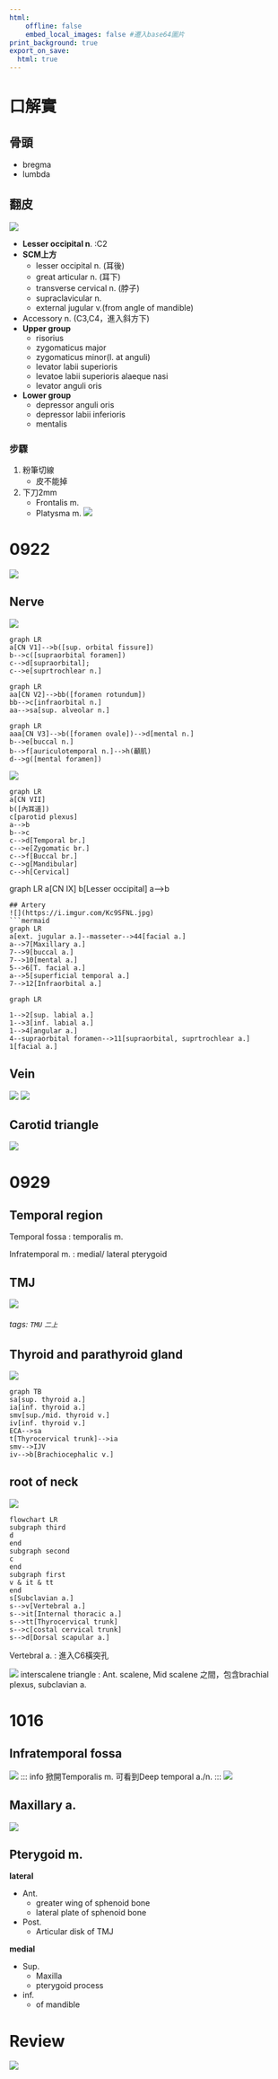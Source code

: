 ```yaml
---
html:
    offline: false
    embed_local_images: false #遷入base64圖片
print_background: true
export_on_save:
  html: true
---
```

# 口解實

## 骨頭
- bregma
- lumbda


## 翻皮
![](https://i.imgur.com/tDRvJoQ.png)
- **Lesser occipital n**. :C2
- **SCM上方**
    - lesser occipital <span class="n">n.</span> (耳後)
    - great articular <span class="n">n.</span> (耳下)
    - transverse cervical <span class="n">n.</span> (脖子)
    - supraclavicular <span class="n">n.</span>
    - external jugular <span class="v">v.</span>(from angle of mandible)
- Accessory <span class="n">n.</span> (C3,C4，進入斜方下)
- **Upper group**
    - risorius 
    - zygomaticus major
    - zygomaticus minor(I. at anguli)
    - levator labii superioris
    - levatoe labii superioris alaeque nasi
    - levator anguli oris 
- **Lower group**
    - depressor anguli oris
    - depressor labii inferioris
    - mentalis
### 步驟
1. 粉筆切線
    - 皮不能掉
2. 下刀2mm
    - Frontalis m. 
    - Platysma m.
![](https://i.imgur.com/EKRjbq2.png)
# 0922
![](https://i.imgur.com/fIHHYfc.jpg)
## Nerve
![](https://i.imgur.com/Ob6sVMA.png)

```mermaid
graph LR
a[CN V1]-->b([sup. orbital fissure])
b-->c([supraorbital foramen])
c-->d[supraorbital];
c-->e[suprtrochlear n.]
```

```mermaid
graph LR
aa[CN V2]-->bb([foramen rotundum])
bb-->c[infraorbital n.]
aa-->sa[sup. alveolar n.]
```
```mermaid
graph LR
aaa[CN V3]-->b([foramen ovale])-->d[mental n.]
b-->e[buccal n.]
b-->f[auriculotemporal n.]-->h(顳肌)
d-->g([mental foramen])
```
![](https://i.imgur.com/KffJWrA.jpg)

```mermaid
graph LR
a[CN VII]
b([內耳道])
c[parotid plexus]
a-->b
b-->c
c-->d[Temporal br.]
c-->e[Zygomatic br.]
c-->f[Buccal br.]
c-->g[Mandibular]
c-->h[Cervical]
```

graph LR
a[CN IX]
b[Lesser occipital]
a-->b
```
## Artery
![](https://i.imgur.com/Kc9SFNL.jpg)
```mermaid
graph LR
a[ext. jugular a.]--masseter-->44[facial a.]
a-->7[Maxillary a.]
7-->9[buccal a.]
7-->10[mental a.]
5-->6[T. facial a.]
a-->5[superficial temporal a.]
7-->12[Infraorbital a.]
```
```mermaid
graph LR

1-->2[sup. labial a.]
1-->3[inf. labial a.]
1-->4[angular a.]
4--supraorbital foramen-->11[supraorbital, suprtrochlear a.]
1[facial a.]
```
## Vein
![](https://i.imgur.com/ovVIhxm.jpg)
![](https://i.imgur.com/fdGCYvo.jpg)
## Carotid triangle
![](https://i.imgur.com/9jmZWtw.jpg)

# 0929
## Temporal region 
Temporal fossa
: temporalis m.

Infratemporal m.
: medial/ lateral pterygoid
## TMJ
![](paste_src/2022-09-29-00-33-10.png)
###### tags: `TMU` `二上`
## Thyroid and parathyroid gland
![](paste_src/2022-09-29-00-49-01.png)
```mermaid
graph TB
sa[sup. thyroid a.]
ia[inf. thyroid a.]
smv[sup./mid. thyroid v.]
iv[inf. thyroid v.]
ECA-->sa
t[Thyrocervical trunk]-->ia
smv-->IJV
iv-->b[Brachiocephalic v.]
```
## root of neck
![](paste_src/2022-09-29-00-57-17.png)
```mermaid
flowchart LR
subgraph third
d
end
subgraph second
c
end
subgraph first
v & it & tt
end
s[Subclavian a.]
s-->v[Vertebral a.]
s-->it[Internal thoracic a.]
s-->tt[Thyrocervical trunk]
s-->c[costal cervical trunk]
s-->d[Dorsal scapular a.]

```
Vertebral a.
: 進入C6橫突孔

![](paste_src/2022-09-29-01-26-10.png)
interscalene triangle
: Ant. scalene, Mid scalene 之間，包含brachial plexus, subclavian a.

# 1016
## Infratemporal fossa
![](paste_src/2022-10-05-16-24-12.png)
::: info
掀開Temporalis m. 可看到Deep temporal a./n.
:::
![](paste_src/2022-10-05-16-30-51.png) 
## Maxillary a.
![](paste_src/![](paste_src/2022-10-05-16-38-41.png).png)

## Pterygoid m.
**lateral**
- Ant.
  - greater wing of sphenoid bone
  - lateral plate of sphenoid bone
- Post.
  - Articular disk of TMJ

**medial**
- Sup.
  - Maxilla
  - pterygoid process
- inf.
    -   of mandible
# Review
![](paste_src/2022-10-05-16-33-06.png)

